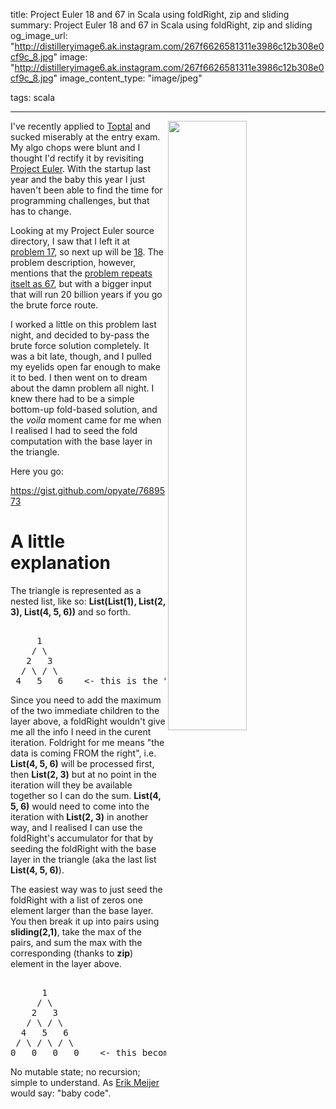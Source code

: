 title: Project Euler 18 and 67 in Scala using foldRight, zip and sliding
summary: Project Euler 18 and 67 in Scala using foldRight, zip and sliding
og_image_url: "http://distilleryimage6.ak.instagram.com/267f6626581311e3986c12b308e0cf9c_8.jpg"
image: "http://distilleryimage6.ak.instagram.com/267f6626581311e3986c12b308e0cf9c_8.jpg"
image_content_type: "image/jpeg"

tags: scala

---

<img src="http://distilleryimage6.ak.instagram.com/267f6626581311e3986c12b308e0cf9c_8.jpg" width="50%" align="right"> I've recently applied to [Toptal](http://www.toptal.com/?ref=14568) and sucked miserably at the entry exam. My algo chops were blunt and I thought I'd rectify it by revisiting [Project Euler](http://projecteuler.net/). With the startup last year and the baby this year I just haven't been able to find the time for programming challenges, but that has to change.

Looking at my Project Euler source directory, I saw that I left it at [problem 17](http://projecteuler.net/problem=17), so next up will be [18](http://projecteuler.net/problem=18). The problem description, however, mentions that the [problem repeats itselt as 67](http://projecteuler.net/problem=67), but with a bigger input that will run 20 billion years if you go the brute force route.

I worked a little on this problem last night, and decided to by-pass the brute force solution completely. It was a bit late, though, and I pulled my eyelids open far enough to make it to bed. I then went on to dream about the damn problem all night. I knew there had to be a simple bottom-up fold-based solution, and the *voila* moment came for me when I realised I had to seed the fold computation with the base layer in the triangle.

Here you go:

<a href="https://gist.github.com/opyate/7689573">https://gist.github.com/opyate/7689573</a>

# A little explanation

The triangle is represented as a nested list, like so: **List(List(1), List(2, 3), List(4, 5, 6))** and so forth.

<pre>

     1
    / \
   2   3
  / \ / \
 4   5   6    <- this is the "base layer" in my explanation.
</pre>

Since you need to add the maximum of the two immediate children to the layer above, a foldRight wouldn't give me all the info I need in the curent iteration. Foldright for me means "the data is coming FROM the right", i.e. **List(4, 5, 6)** will be processed first, then **List(2, 3)** but at no point in the iteration will they be available together so I can do the sum. **List(4, 5, 6)** would need to come into the iteration with **List(2, 3)** in another way, and I realised I can use the foldRight's accumulator for that by seeding the foldRight with the base layer in the triangle (aka the last list **List(4, 5, 6)**).

The easiest way was to just seed the foldRight with a list of zeros one element larger than the base layer. You then break it up into pairs using **sliding(2,1)**, take the max of the pairs, and sum the max with the corresponding (thanks to **zip**) element in the layer above.

<pre>

      1
     / \
    2   3
   / \ / \
  4   5   6
 / \ / \ / \
0   0   0   0    <- this becomes the new "base layer", or "seed"
</pre>



No mutable state; no recursion; simple to understand. As [Erik Meijer](http://www.applied-duality.com) would say: "baby code".
